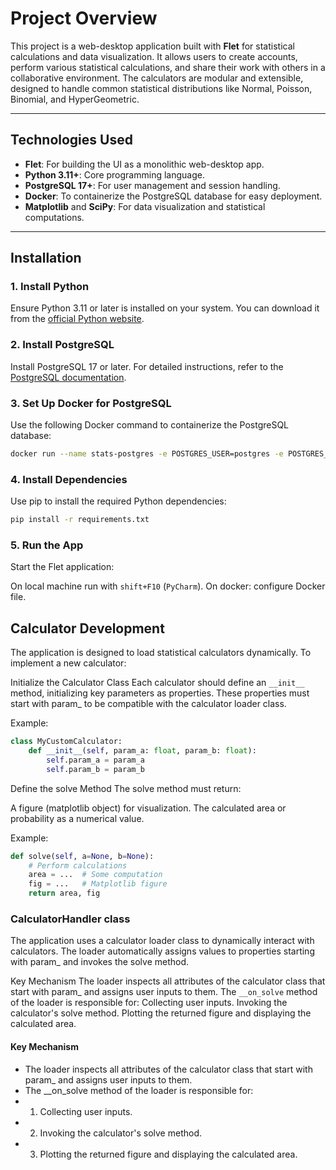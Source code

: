 # Project Overview

This project is a web-desktop application built with **Flet** for statistical calculations and data visualization. It allows users to create accounts, perform various statistical calculations, and share their work with others in a collaborative environment. The calculators are modular and extensible, designed to handle common statistical distributions like Normal, Poisson, Binomial, and HyperGeometric.

---

## Technologies Used

- **Flet**: For building the UI as a monolithic web-desktop app.
- **Python 3.11+**: Core programming language.
- **PostgreSQL 17+**: For user management and session handling.
- **Docker**: To containerize the PostgreSQL database for easy deployment.
- **Matplotlib** and **SciPy**: For data visualization and statistical computations.

---

## Installation

### 1. Install Python

Ensure Python 3.11 or later is installed on your system. You can download it from the [official Python website](https://www.python.org/).

### 2. Install PostgreSQL

Install PostgreSQL 17 or later. For detailed instructions, refer to the [PostgreSQL documentation](https://www.postgresql.org/download/).

### 3. Set Up Docker for PostgreSQL

Use the following Docker command to containerize the PostgreSQL database:

```bash
docker run --name stats-postgres -e POSTGRES_USER=postgres -e POSTGRES_PASSWORD=your_password -p 5432:5432 -d postgres:17
```
### 4. Install Dependencies
Use pip to install the required Python dependencies:

```bash
pip install -r requirements.txt
```

### 5. Run the App
Start the Flet application:

On local machine run with `shift+F10` (`PyCharm`).
On docker: configure Docker file.

## Calculator Development
The application is designed to load statistical calculators dynamically. To implement a new calculator:

Initialize the Calculator Class
Each calculator should define an `__init__` method, initializing key parameters as properties. These properties must start with param_ to be compatible with the calculator loader class.

Example:
```Python
class MyCustomCalculator:
    def __init__(self, param_a: float, param_b: float):
        self.param_a = param_a
        self.param_b = param_b
```
Define the solve Method
The solve method must return:

A figure (matplotlib object) for visualization.
The calculated area or probability as a numerical value.

Example:
```Python
def solve(self, a=None, b=None):
    # Perform calculations
    area = ...  # Some computation
    fig = ...   # Matplotlib figure
    return area, fig
```

### CalculatorHandler class
The application uses a calculator loader class to dynamically interact with calculators. The loader automatically assigns values to properties starting with param_ and invokes the solve method.

Key Mechanism
The loader inspects all attributes of the calculator class that start with param_ and assigns user inputs to them.
The `__on_solve` method of the loader is responsible for:
Collecting user inputs.
Invoking the calculator's solve method.
Plotting the returned figure and displaying the calculated area.

#### Key Mechanism
- The loader inspects all attributes of the calculator class that start with param_ and assigns user inputs to them.
- The __on_solve method of the loader is responsible for: 
- 1. Collecting user inputs.
- 2. Invoking the calculator's solve method.
- 3. Plotting the returned figure and displaying the calculated area.
